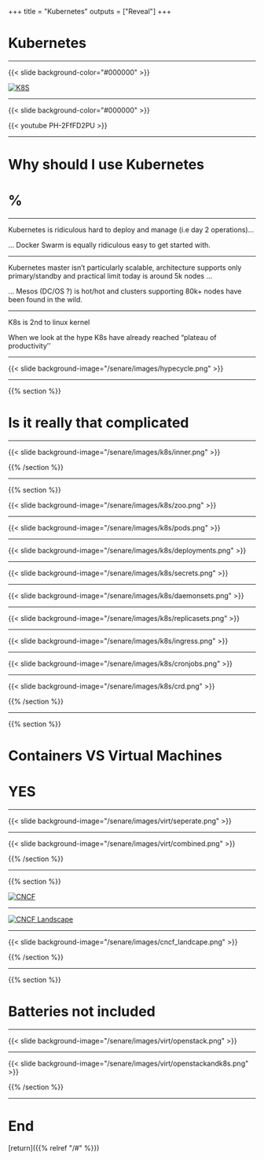 +++
title = "Kubernetes"
outputs = ["Reveal"]
+++

# Kubernetes

---

{{< slide background-color="#000000" >}}

[![K8S](/senare/images/k8s.svg)](https://kubernetes.io/)

---

{{< slide background-color="#000000" >}}

{{< youtube PH-2FfFD2PU >}}

---

# Why should I use Kubernetes

# %

---

Kubernetes is ridiculous hard to deploy and manage (i.e day 2 operations)...

… Docker Swarm is equally ridiculous easy to get started with.

---

Kubernetes master isn’t particularly scalable, architecture supports only primary/standby and practical limit today is around 5k nodes …

… Mesos (DC/OS ?) is hot/hot and clusters supporting 80k+ nodes have been found in the wild.

---

K8s is 2nd to linux kernel

When we look at the hype K8s have already reached “plateau of productivity’’

---

{{< slide background-image="/senare/images/hypecycle.png" >}}

---

{{% section %}}

# Is it really that complicated

---

{{< slide background-image="/senare/images/k8s/inner.png" >}}

{{% /section %}}

---

{{% section %}}

{{< slide background-image="/senare/images/k8s/zoo.png" >}}

---

{{< slide background-image="/senare/images/k8s/pods.png" >}}

---

{{< slide background-image="/senare/images/k8s/deployments.png" >}}

---

{{< slide background-image="/senare/images/k8s/secrets.png" >}}

---

{{< slide background-image="/senare/images/k8s/daemonsets.png" >}}

---

{{< slide background-image="/senare/images/k8s/replicasets.png" >}}

---

{{< slide background-image="/senare/images/k8s/ingress.png" >}}

---

{{< slide background-image="/senare/images/k8s/cronjobs.png" >}}

---

{{< slide background-image="/senare/images/k8s/crd.png" >}}

{{% /section %}}

---

{{% section %}}

# Containers VS Virtual Machines

# YES

---

{{< slide background-image="/senare/images/virt/seperate.png" >}}

---

{{< slide background-image="/senare/images/virt/combined.png" >}}

{{% /section %}}

---

{{% section %}}

[![CNCF](/senare/images/cncf.png)](https://www.cncf.io/)

---

[![CNCF Landscape](/senare/images/cloudnativelandscape.svg)](https://landscape.cncf.io/)

---

{{< slide background-image="/senare/images/cncf_landcape.png" >}}

{{% /section %}}

---

{{% section %}}

# Batteries not included

---

{{< slide background-image="/senare/images/virt/openstack.png" >}}

---

{{< slide background-image="/senare/images/virt/openstackandk8s.png" >}}

{{% /section %}}

---

# End

[return]({{% relref "/#" %}})
